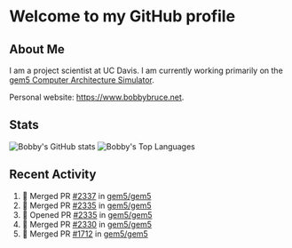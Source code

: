 # Welcome to my GitHub profile

## About Me

I am a project scientist at UC Davis. I am currently working primarily on the [gem5 Computer Architecture Simulator](https://github.com/gem5).

Personal website: <https://www.bobbybruce.net>.

## Stats

![Bobby's GitHub stats](https://github-readme-stats.vercel.app/api?username=bobbyrbruce&show_icons=true&theme=responsive&include_all_commits=true&count_private=true&show=reviews&disable_animations=true)
![Bobby's Top Languages ](https://github-readme-stats.vercel.app/api/top-langs/?username=bobbyrbruce&layout=compact&theme=responsive&count_private=true&langs_count=10&disable_animations=true)

## Recent Activity

<!--START_SECTION:activity-->
1. 🎉 Merged PR [#2337](https://github.com/gem5/gem5/pull/2337) in [gem5/gem5](https://github.com/gem5/gem5)
2. 🎉 Merged PR [#2335](https://github.com/gem5/gem5/pull/2335) in [gem5/gem5](https://github.com/gem5/gem5)
3. 💪 Opened PR [#2335](https://github.com/gem5/gem5/pull/2335) in [gem5/gem5](https://github.com/gem5/gem5)
4. 🎉 Merged PR [#2330](https://github.com/gem5/gem5/pull/2330) in [gem5/gem5](https://github.com/gem5/gem5)
5. 🎉 Merged PR [#1712](https://github.com/gem5/gem5/pull/1712) in [gem5/gem5](https://github.com/gem5/gem5)
<!--END_SECTION:activity-->
